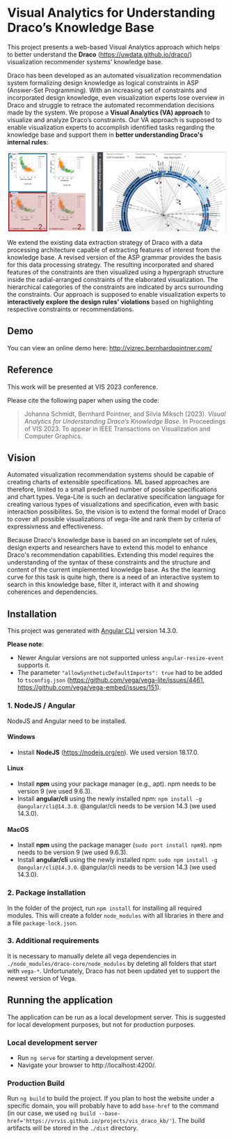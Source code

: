 # Visual Analytics for Understanding Draco’s Knowledge Base

This project presents a web-based Visual Analytics approach which helps to better understand the **Draco** (<https://uwdata.github.io/draco/>) visualization recommender systems' knowledge base.

Draco has been developed as an automated visualization recommendation system formalizing design knowledge as logical constraints in ASP (Answer-Set Programming). With an increasing set of constraints and incorporated design knowledge, even visualization experts lose overview in Draco and struggle to retrace the automated recommendation decisions made by the system. We propose a **Visual Analytics (VA) approach** to visualize and analyze Draco’s constraints. Our VA approach is supposed to enable visualization experts to accomplish identified tasks regarding the knowledge base and support them in **better understanding Draco's internal rules**:

![Teaser](https://github.com/vrvis/vis_draco_kb/raw/main/teaser.png?raw=true)

We extend the existing data extraction strategy of Draco with a data processing architecture capable of extracting features of interest from the knowledge base. A revised version of the ASP grammar provides the basis for this data processing strategy. The resulting incorporated and shared features of the constraints are then visualized using a hypergraph structure inside the radial-arranged constraints of the elaborated visualization. The hierarchical categories of the constraints are indicated by arcs surrounding the constraints. Our approach is supposed to enable visualization experts to **interactively explore the design rules' violations** based on highlighting respective constraints or recommendations.


## Demo

You can view an online demo here:
<http://vizrec.bernhardpointner.com/>


## Reference

This work will be presented at VIS 2023 conference.

Please cite the following paper when using the code:

> Johanna Schmidt, Bernhard Pointner, and Silvia Miksch (2023).
> *Visual Analytics for Understanding Draco’s Knowledge Base*.
> In Proceedings of VIS 2023. To appear in IEEE Transactions on Visualization and Computer Graphics.


## Vision
Automated visualization recommendation systems should be capable of creating charts of extensible specifications. ML based approaches are therefore, limited to a small predefined number of possible specifications and chart types. Vega-Lite is such an declarative specification language for creating various types of visualizations and specification, even with basic interaction possibilites. So, the vision is to extend the formal model of Draco to cover all possible visualizations of vega-lite and rank them by criteria of expressivness and effectiveness.

Because Draco's knowledge base is based on an incomplete set of rules, design experts and researchers have to extend this model to enhance Draco's recommendation capabilities. Extending this model requires the understanding of the syntax of these constraints and the structure and content of the current implemented knowledge base. As the the learning curve for this task is quite high, there is a need of an interactive system to search in this knowledge base, filter it, interact with it and showing coherences and dependencies.


## Installation

This project was generated with [Angular CLI](https://github.com/angular/angular-cli) version 14.3.0.

**Please note**:
* Newer Angular versions are not supported unless `angular-resize-event` supports it.
* The parameter `"allowSyntheticDefaultImports": true` had to be added to `tsconfig.json` (<https://github.com/vega/vega-lite/issues/4461>, <https://github.com/vega/vega-embed/issues/151>).

### 1. NodeJS / Angular

NodeJS and Angular need to be installed.

#### Windows

* Install **NodeJS** (https://nodejs.org/en). We used version 18.17.0.

#### Linux

* Install **npm** using your package manager (e.g., apt). npm needs to be version 9 (we used 9.6.3).
* Install **angular/cli** using the newly installed npm: `npm install -g @angular/cli@14.3.0`. @angular/cli needs to be version 14.3 (we used 14.3.0).

#### MacOS

* Install **npm** using the package manager (`sudo port install npm9`). npm needs to be version 9 (we used 9.6.3).
* Install **angular/cli** using the newly installed npm: `sudo npm install -g @angular/cli@14.3.0`. @angular/cli needs to be version 14.3 (we used 14.3.0).


### 2. Package installation

In the folder of the project, run `npm install` for installing all required modules. This will create a folder `node_modules` with all libraries in there and a file `package-lock.json`.


### 3. Additional requirements

It is necessary to manually delete all vega dependencies in `./node_modules/draco-core/node_modules` by deleting all folders that start with `vega-*`. Unfortunately, Draco has not been updated yet to support the newest version of Vega.


## Running the application

The application can be run as a local development server. This is suggested for local development purposes, but not for production purposes.

### Local development server

* Run `ng serve` for starting a development server.
* Navigate your browser to http://localhost:4200/.

### Production Build

Run `ng build` to build the project. If you plan to host the website under a specific domain, you will probably have to add `base-href` to the command (in our case, we used `ng build --base-href='https://vrvis.github.io/projects/vis_draco_kb/'`). The build artifacts will be stored in the `./dist` directory.
